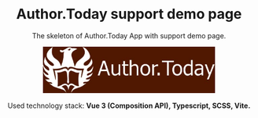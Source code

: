 <div style="margin-top:0; padding-top:0" align="center">
<h1 style="margin-top:0">Author.Today support demo page</h1>
<p>The skeleton of Author.Today App with support demo page.</p>
  
<img src="./public/author_today-readme.jpg" width="350" alt="logo" />

<p>Used technology stack: <b>Vue 3 (Composition API), Typescript, SCSS, Vite.</b></p>
</div>
